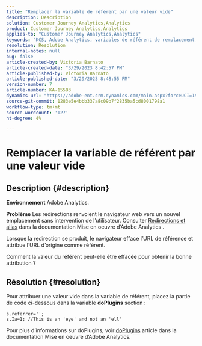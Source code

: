 ```yaml
---
title: "Remplacer la variable de référent par une valeur vide"
description: Description
solution: Customer Journey Analytics,Analytics
product: Customer Journey Analytics,Analytics
applies-to: "Customer Journey Analytics,Analytics"
keywords: "KCS, Adobe Analytics, variables de référent de remplacement, valeur vide"
resolution: Resolution
internal-notes: null
bug: false
article-created-by: Victoria Barnato
article-created-date: "3/29/2023 8:42:57 PM"
article-published-by: Victoria Barnato
article-published-date: "3/29/2023 8:48:55 PM"
version-number: 7
article-number: KA-15583
dynamics-url: "https://adobe-ent.crm.dynamics.com/main.aspx?forceUCI=1&pagetype=entityrecord&etn=knowledgearticle&id=60f6c843-72ce-ed11-b597-6045bd006268"
source-git-commit: 1283e5e4bbb337a8c09b7f2835ba5cd8001798a1
workflow-type: tm+mt
source-wordcount: '127'
ht-degree: 4%

---
```


# Remplacer la variable de référent par une valeur vide

## Description {#description}


<b>Environnement</b>
Adobe Analytics.

<b>Problème</b>
Les redirections renvoient le navigateur web vers un nouvel emplacement sans intervention de l’utilisateur. Consulter [Redirections et alias](https://experienceleague.adobe.com/docs/analytics/technotes/redirects.html) dans la documentation Mise en oeuvre d’Adobe Analytics .

Lorsque la redirection se produit, le navigateur efface l’URL de référence et attribue l’URL d’origine comme référent.

Comment la valeur du référent peut-elle être effacée pour obtenir la bonne attribution ?


## Résolution {#resolution}


Pour attribuer une valeur vide dans la variable de référent, placez la partie de code ci-dessous dans la variable <b>doPlugins</b> section :


```
s.referrer='';
s.Ia=1; //This is an 'eye' and not an 'ell'
```


Pour plus d’informations sur doPlugins, voir [doPlugins](https://experienceleague.adobe.com/docs/analytics/implementation/vars/functions/doplugins.html) article dans la documentation Mise en oeuvre d’Adobe Analytics.


